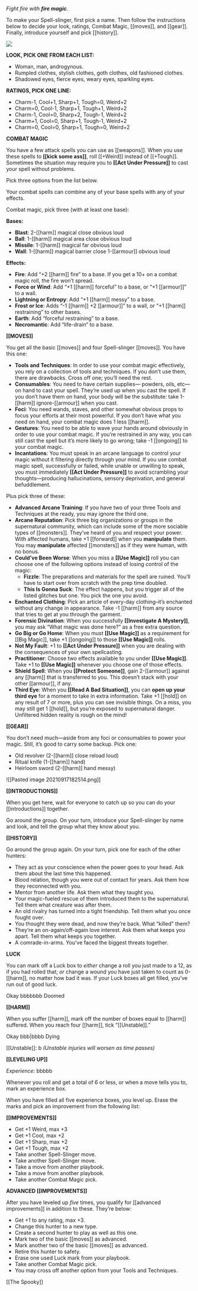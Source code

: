 *Fight fire with **fire magic**.*

To make your Spell-slinger, first pick a name. Then follow the instructions below to decide your look, ratings, Combat Magic, [[moves]], and [[gear]]. Finally, introduce yourself and pick [[history]].

![](MotWIMG14.jpeg)

**LOOK, PICK ONE FROM EACH LIST:**

- Woman, man, androgynous.
- Rumpled clothes, stylish clothes, goth clothes, old fashioned clothes.
- Shadowed eyes, fierce eyes, weary eyes, sparkling eyes.

**RATINGS, PICK ONE LINE:**

- Charm-1, Cool+1, Sharp+1, Tough=0, Weird+2
- Charm=0, Cool-1, Sharp+1, Tough+1, Weird+2
- Charm-1, Cool=0, Sharp+2, Tough-1, Weird+2
- Charm+1, Cool=0, Sharp+1, Tough-1, Weird+2
- Charm=0, Cool=0, Sharp+1, Tough=0, Weird+2

**COMBAT MAGIC**

You have a few attack spells you can use as [[weapons]]. When you use these spells to **[[kick some ass]]**, roll [[+Weird]] instead of [[+Tough]]. Sometimes the situation may require you to **[[Act Under Pressure]]** to cast your spell without problems.

Pick three options from the list below.

Your combat spells can combine any of your base spells with any of your effects.

Combat magic, pick three (with at least one base):

**Bases:**

- **Blast**: 2-[[harm]] magical close obvious loud
- **Ball**: 1-[[harm]] magical area close obvious loud
- **Missile**: 1-[[harm]] magical far obvious loud
- **Wall**: 1-[[harm]] magical barrier close 1-[[armour]] obvious loud

**Effects:**

- **Fire**: Add “+2 [[harm]] fire” to a base. If you get a 10+ on a combat magic roll, the fire won’t spread.
- **Force or Wind**: Add “+1 [[harm]] forceful” to a base, or “+1 [[armour]]” to a wall.
- **Lightning or Entropy**: Add “+1 [[harm]] messy” to a base.
- **Frost or Ice**: Adds “-1 [[harm]] +2 [[armour]]” to a wall, or “+1 [[harm]] restraining” to other bases.
- **Earth**: Add “forceful restraining” to a base.
- **Necromantic**: Add “life-drain” to a base.

**[[MOVES]]**

You get all the basic [[moves]] and four Spell-slinger [[moves]]. You have this one:

- **Tools and Techniques**: In order to use your combat magic effectively, you rely on a collection of tools and techniques. If you don’t use them, there are drawbacks. Cross off one; you’ll need the rest.
- **Consumables**: You need to have certain supplies— powders, oils, etc— on hand to cast your spell. They’re used up when you cast the spell. If you don’t have them on hand, your body will be the substitute: take 1-[[harm]] ignore-[[armour]] when you cast.
- **Foci**: You need wands, staves, and other somewhat obvious props to focus your efforts at their most powerful. If you don’t have what you need on hand, your combat magic does 1 less [[harm]].
- **Gestures**: You need to be able to wave your hands around obviously in order to use your combat magic. If you’re restrained in any way, you can still cast the spell but it’s more likely to go wrong; take -1 [[ongoing]] to your combat magic.
- **Incantations**: You must speak in an arcane language to control your magic without it filtering directly through your mind. If you use combat magic spell, successfully or failed, while unable or unwilling to speak, you must immediately **[[Act Under Pressure]]** to avoid scrambling your thoughts—producing hallucinations, sensory deprivation, and general befuddlement.

Plus pick three of these:

- **Advanced Arcane Training**: If you have two of your three Tools and Techniques at the ready, you may ignore the third one.
- **Arcane Reputation**: Pick three big organizations or groups in the supernatural community, which can include some of the more sociable types of [[monsters]]. They’ve heard of you and respect your power. With affected humans, take +1 [[forward]] when you **manipulate** them. You may **manipulate** affected [[monsters]] as if they were human, with no bonus.
- **Could’ve Been Worse**: When you miss a **[[Use Magic]]** roll you can choose one of the following options instead of losing control of the magic: 
  - **Fizzle**: The preparations and materials for the spell are ruined. You’ll have to start over from scratch with the prep time doubled.
  - **This Is Gonna Suck**: The effect happens, but you trigger all of the listed glitches but one. You pick the one you avoid.
- **Enchanted Clothing**: Pick an article of every-day clothing–it’s enchanted without any change in appearance. Take -1 [[harm]] from any source that tries to get at you through the garment.
- **Forensic Divination**: When you successfully **[[Investigate A Mystery]]**, you may ask “What magic was done here?” as a free extra question.
- **Go Big or Go Home**: When you must **[[Use Magic]]** as a requirement for [[Big Magic]], take +1 [[ongoing]] to those **[[Use Magic]]** rolls.
- **Not My Fault**: +1 to **[[Act Under Pressure]]** when you are dealing with the consequences of your own spellcasting.
- **Practitioner**: Choose two effects available to you under **[[Use Magic]]**. Take +1 to **[[Use Magic]]** whenever you choose one of those effects.
- **Shield Spell**: When you **[[Protect Someone]]**, gain 2-[[armour]] against any [[harm]] that is transferred to you. This doesn’t stack with your other [[armour]], if any.
- **Third Eye**: When you **[[Read A Bad Situation]]**, you can **open up your third eye** for a moment to take in extra information. Take +1 [[hold]] on any result of 7 or more, plus you can see invisible things. On a miss, you may still get 1 [[hold]], but you’re exposed to supernatural danger. Unfiltered hidden reality is rough on the mind!

**[[GEAR]]**

You don’t need much—aside from any foci or consumables to power your magic. Still, it’s good to carry some backup. Pick one:

- Old revolver (2-[[harm]] close reload loud)
- Ritual knife (1-[[harm]] hand)
- Heirloom sword (2-[[harm]] hand messy)

![[Pasted image 20210917182514.png]]

**[[INTRODUCTIONS]]**

When you get here, wait for everyone to catch up so you can do your [[introductions]] together.

Go around the group. On your turn, introduce your Spell-slinger by name and look, and tell the group what they know about you.

**[[HISTORY]]**

Go around the group again. On your turn, pick one for each of the other hunters:

- They act as your conscience when the power goes to your head. Ask them about the last time this happened.
- Blood relation, though you were out of contact for years. Ask them how they reconnected with you.
- Mentor from another life. Ask them what they taught you.
- Your magic-fueled rescue of them introduced them to the supernatural. Tell them what creature was after them.
- An old rivalry has turned into a tight friendship. Tell them what you once fought over.
- You thought they were dead, and now they’re back. What “killed” them?
- They’re an on-again/off-again love interest. Ask them what keeps you apart. Tell them what keeps you together.
- A comrade-in-arms. You’ve faced the biggest threats together.

**LUCK**

You can mark off a Luck box to *either* change a roll you just made to a 12, as if you had rolled that; *or* change a wound you have just taken to count as 0-[[harm]], no matter how bad it was. If your Luck boxes all get filled, you’ve run out of good luck.

Okay bbbbbbb Doomed

**[[HARM]]**

When you suffer [[harm]], mark off the number of boxes equal to [[harm]] suffered. When you reach four [[harm]], tick “[[Unstable]].”

Okay bbb|bbbb Dying

[[Unstable]]: b *(Unstable injuries will worsen as time passes)*

**[[LEVELING UP]]**

*Experience*: bbbbb

Whenever you roll and get a total of 6 or less, or when a move tells you to, mark an experience box.

When you have filled all five experience boxes, you level up. Erase the marks and pick an improvement from the following list:

**[[IMPROVEMENTS]]**

- Get +1 Weird, max +3
- Get +1 Cool, max +2
- Get +1 Sharp, max +2
- Get +1 Tough, max +2
- Take another Spell-Slinger move.
- Take another Spell-Slinger move.
- Take a move from another playbook.
- Take a move from another playbook.
- Take another Combat Magic pick.

**ADVANCED [[IMPROVEMENTS]]**

After you have leveled up *five* times, you qualify for [[advanced improvements]] in addition to these. They’re below:

- Get +1 to any rating, max +3.
- Change this hunter to a new type.
- Create a second hunter to play as well as this one.
- Mark two of the basic [[moves]] as advanced.
- Mark another two of the basic [[moves]] as advanced.
- Retire this hunter to safety.
- Erase one used Luck mark from your playbook.
- Take another Combat Magic pick.
- You may cross off another option from your Tools and Techniques.



[[The Spooky]]